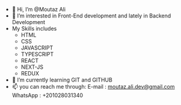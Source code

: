 - 👋 Hi, I’m @Moutaz Ali
- 👀 I’m interested in Front-End development and lately in Backend Development
- My Skills includes
   + HTML
   + CSS
   + JAVASCRIPT
   + TYPESCRIPT
   + REACT
   + NEXT-JS
   + REDUX
- 🌱 I’m currently learning GIT and GITHUB
- 📫 you can reach me through:
 E-mail : moutaz.ali.dev@gmail.com
 WhatsApp : +201028031340

<!---
MezoAli/MezoAli is a ✨ special ✨ repository because its `README.md` (this file) appears on your GitHub profile.
You can click the Preview link to take a look at your changes.
--->
